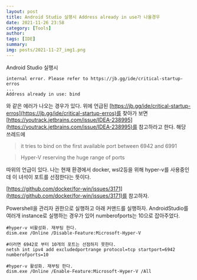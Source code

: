 ```yaml
---
layout: post
title: Android Studio 실행시 Address already in use가 나올경우
date: 2021-11-26 23:58
category: [Tools]
author: 
tags: [IDE]
summary: 
img: posts/2021-11-27_img1.png
---
```


Android Studio 실행시 
```
internal error. Please refer to https://jb.gg/ide/critical-startup-erros
...
Address already in use: bind
```
와 같은 에러가 나오는 경우가 있다. 위에 언급된 [https://jb.gg/ide/critical-startup-erros](https://jb.gg/ide/critical-startup-erros)를 찾아가 보면
[https://youtrack.jetbrains.com/issue/IDEA-238995](https://youtrack.jetbrains.com/issue/IDEA-238995)를 참고하라고 한다. 해당 쓰레드에

>it tries to bind on the first available port between 6942 and 6991

>Hyper-V reserving the huge range of ports

따위의 언급이 있다. 나는 현재 환경에서 docker, wsl2등을 위해 hyper-v를 사용중인데 이 녀석이 포트를 선점한다는 뜻이다.

[https://github.com/docker/for-win/issues/3171](https://github.com/docker/for-win/issues/3171)를 참고하자.

Powershell을 관리자 권한으로 실행하고 아래 커맨드를 실행하자.
AndroidStudio를 여러개 instance로 실행하는 경우가 있어 numberofports는 10으로 잡아주었다.

```shell
#hyper-v 비활성화. 재부팅 한다.
dism.exe /Online /Disable-Feature:Microsoft-Hyper-V

#이러면 6942로 부터 10개의 포트는 선점하지 못한다.
netsh int ipv4 add excludedportrange protocol=tcp startport=6942 numberofports=10

#hyper-v 활성화. 재부팅 한다.
dism.exe /Online /Enable-Feature:Microsoft-Hyper-V /All
```

